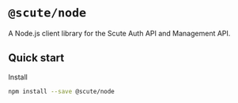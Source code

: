 # `@scute/node`

A Node.js client library for the Scute Auth API and Management API.

## Quick start

Install

```bash
npm install --save @scute/node
```